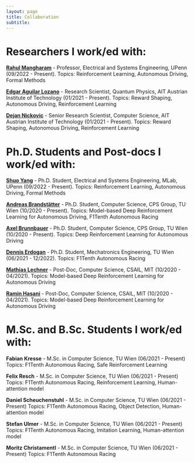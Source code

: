 ```yaml
---
layout: page
title: Collaboration
subtitle:
---
```


# Researchers I work/ed with:

**[Rahul Mangharam](https://www.seas.upenn.edu/~rahulm/)** - Professor, Electrical and Systems Engineering, UPenn (09/2022 - Present).
Topics: Reinforcement Learning, Autonomous Driving, Formal Methods

**[Edgar Aguilar Lozano](linkedin.com/in/edalexaguilar)** - Research Scientist, Quantum Physics, AIT Austrian Institute of Technology (01/2021 - Present).
Topics: Reward Shaping, Autonomous Driving, Reinforcement Learning

**[Dejan Nickovic](https://sites.google.com/view/nickovic/)** - Senior Research Scientist, Computer Science, AIT Austrian Institute of Technology (01/2021 - Present).
Topics: Reward Shaping, Autonomous Driving, Reinforcement Learning


# Ph.D. Students and Post-docs I work/ed with:

**[Shuo Yang](https://shuoyang2000.github.io/)** - Ph.D. Student, Electrical and Systems Engineering, MLab, UPenn (09/2022 - Present).
Topics: Reinforcement Learning, Autonomous Driving, Formal Methods

**[Andreas Brandstätter]()** - Ph.D. Student, Computer Science, CPS Group, TU Wien (10/2020 - Present).
Topics: Model-based Deep Reinforcement Learning for Autonomous Driving, F1Tenth Autonomous Racing

**[Axel Brunnbauer](https://axelbr.github.io/)** - Ph.D. Student, Computer Science, CPS Group, TU Wien (10/2020 - Present).
Topics: Deep Reinforcement Learning for Autonomous Driving

**[Dennis Erdogan](https://www.dennis-erdogan.at)** - Ph.D. Student, Mechatronics Engineering, TU Wien (06/2021 - 12/2022).
Topics: F1Tenth Autonomous Racing

**[Mathias Lechner](https://mlech26l.github.io/pages/about/)** - Post-Doc, Computer Science, CSAIL, MIT (10/2020 - 04/2021).
Topics: Model-based Deep Reinforcement Learning for Autonomous Driving

**[Ramin Hasani](http://www.raminhasani.com/)** - Post-Doc, Computer Science, CSAIL, MIT (10/2020 - 04/2021).
Topics: Model-based Deep Reinforcement Learning for Autonomous Driving


# M.Sc. and B.Sc. Students I work/ed with:

**Fabian Kresse** - M.Sc. in Computer Science, TU Wien (06/2021 - Present)
Topics: F1Tenth Autonomous Racing, Safe Reinforcement Learning

**Felix Resch** - M.Sc. in Computer Science, TU Wien (06/2021 - Present)
Topics: F1Tenth Autonomous Racing, Reinforcement Learning, Human-attention model

**Daniel Scheuchenstuhl** - M.Sc. in Computer Science, TU Wien (06/2021 - Present)
Topics: F1Tenth Autonomous Racing, Object Detection, Human-attention model

**Stefan Ulmer** - M.Sc. in Computer Science, TU Wien (06/2021 - Present)
Topics: F1Tenth Autonomous Racing, Imitation Learning, Human-attention model

**Moritz Christamentl** - M.Sc. in Computer Science, TU Wien (06/2021 - Present)
Topics: F1Tenth Autonomous Racing

